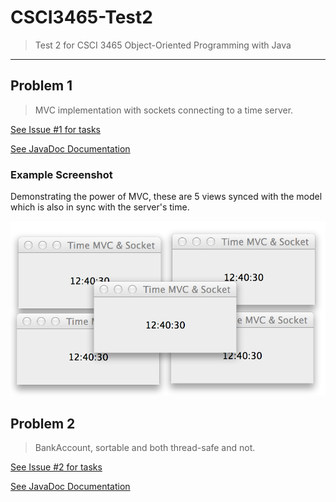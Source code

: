 CSCI3465-Test2
==============

> Test 2 for CSCI 3465 Object-Oriented Programming with Java

---

## Problem 1

> MVC implementation with sockets connecting to a time server.

[See Issue #1 for tasks](https://github.com/Glavin001/CSCI3465-Test2/issues/1)

[See JavaDoc Documentation](http://glavin001.github.io/CSCI3465-Test2/Problem1/doc/)

### Example Screenshot

Demonstrating the power of MVC, these are 5 views synced with the model which is also in sync with the server's time.

![](Screenshots/problem1_mvc_ex.png)


## Problem 2

> BankAccount, sortable and both thread-safe and not.

[See Issue #2 for tasks](https://github.com/Glavin001/CSCI3465-Test2/issues/2)

[See JavaDoc Documentation](http://glavin001.github.io/CSCI3465-Test2/Problem2/doc/)

